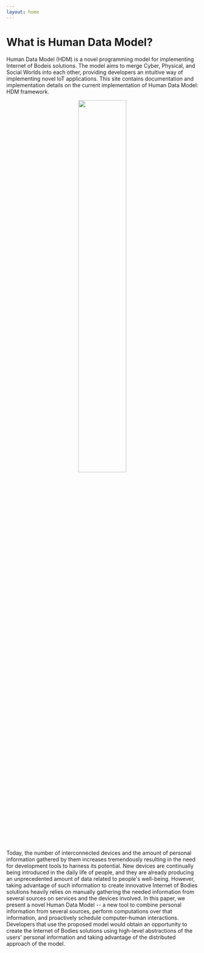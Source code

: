 ```yaml
---
layout: home
---
```


<h1>What is Human Data Model?</h1>

Human Data Model (HDM) is a novel programming model for implementing Internet of Bodeis solutions. The model aims to merge Cyber, Physical, and Social Worlds into each other, providing developers an intuitive way of implementing novel IoT applications. This site contains documentation and implementation details on the current implementation of Human Data Model: HDM framework.

<center>
<img class="fig" src="{{site.baseurl}}/assets/img/PCS.png" width="50%">
</center>

Today, the number of interconnected devices and the amount of personal information gathered by them increases tremendously resulting in the need for development tools to harness its potential. New devices are continually being introduced in the daily life of people, and they are already producing an unprecedented amount of data related to people's well-being. However, taking advantage of such information to create innovative Internet of Bodies solutions heavily relies on manually gathering the needed information from several sources on services and the devices involved. In this paper, we present a novel Human Data Model -- a new tool to combine personal information from several sources, perform computations over that information, and proactively schedule computer-human interactions. Developers that use the proposed model would obtain an opportunity to create the Internet of Bodies solutions using high-level abstractions of the users' personal information and taking advantage of the distributed approach of the model.





